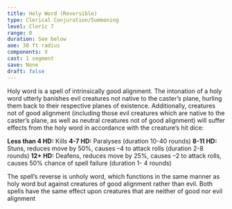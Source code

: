 ```yaml
---
title: Holy Word (Reversible)
type: Clerical Conjuration/Summoning
level: Cleric 7
range: 0
duration: See below
aoe: 30 ft radius
components: V
cast: 1 segment
save: None
draft: false
---
```


Holy word is a spell of intrinsically good alignment. The intonation of a holy word utterly banishes evil creatures not native to the caster’s plane, hurling them back to their respective planes of existence. Additionally, creatures not of good alignment (including those evil creatures which are native to the caster’s plane, as well as neutral creatures not of good alignment) will suffer effects from the holy word in accordance with the creature’s hit dice:

**Less than 4 HD:** Kills
**4-7 HD:** Paralyses (duration 10-40 rounds)
**8-11 HD:** Stuns, reduces move by 50%, causes –4 to attack rolls (duration 2-8 rounds)
**12+ HD:** Deafens, reduces move by 25%, causes –2 to attack rolls, causes 50% chance of spell failure (duration 1- 4 rounds)

The spell’s reverse is unholy word, which functions in the same manner as holy word but against creatures of good alignment rather than evil. Both spells have the same effect upon creatures that are neither of good nor evil alignment
